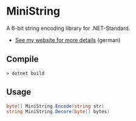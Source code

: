 # MiniString #

A 6-bit string encoding library for .NET-Standard.

 * [See my website for more details](https://patrick-sachs.de/projekte/ministring/) (german)

## Compile ##

```
> dotnet build
```
## Usage ##

```csharp
byte[] MiniString.Encode(string str)
string MiniString.Decore(byte[] bytes)
```